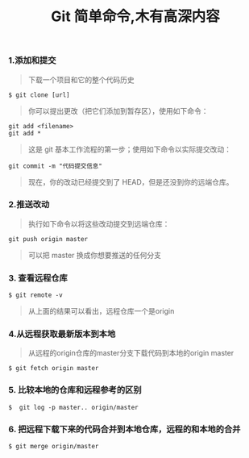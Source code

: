 ﻿---
layout: post
title: Git 简单命令,木有高深内容
categories: Git
description: Git
keywords: Git
---


### 1.添加和提交

> 下载一个项目和它的整个代码历史

```
$ git clone [url]
```

> 你可以提出更改（把它们添加到暂存区），使用如下命令：

```
git add <filename>
git add *
```

> 这是 git 基本工作流程的第一步；使用如下命令以实际提交改动：

```
git commit -m "代码提交信息"
```

> 现在，你的改动已经提交到了 HEAD，但是还没到你的远端仓库。

### 2.推送改动

> 执行如下命令以将这些改动提交到远端仓库：

```
git push origin master
```

> 可以把 master 换成你想要推送的任何分支

### 3. 查看远程仓库

```
$ git remote -v
```

> 从上面的结果可以看出，远程仓库一个是origin

### 4.从远程获取最新版本到本地

> 从远程的origin仓库的master分支下载代码到本地的origin master

```
$ git fetch origin master
```

### 5. 比较本地的仓库和远程参考的区别

```
$  git log -p master.. origin/master
```
### 6. 把远程下载下来的代码合并到本地仓库，远程的和本地的合并
```
$ git merge origin/master
```

